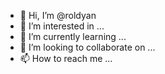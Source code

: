 - 👋 Hi, I’m @roldyan
- 👀 I’m interested in ...
- 🌱 I’m currently learning ...
- 💞️ I’m looking to collaborate on ...
- 📫 How to reach me ...

<!---
roldyan/roldyan is a ✨ special ✨ repository because its `README.md` (this file) appears on your GitHub profile.
You can click the Preview link to take a look at your changes.
--->
